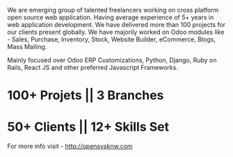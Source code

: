 We are emerging group of talented freelancers working on cross platform open source web application.
Having average experience of 5+ years in web application development.
We have delivered more than 100 projects for our clients present globally. We have majorily worked on Odoo modules like - Sales, Purchase, Inventory, Stock, Website Builder, eCommerce, Blogs, Mass Mailing. 

Mainly focused over Odoo ERP Customizations, Python, Django, Ruby on Rails, React JS and other preferred Javascript Frameworks.

100+ Projets  || 3 Branches    
=====================================================
50+ Clients   || 12+ Skills Set
=====================================================

For more info visit - http://opensysknw.com
